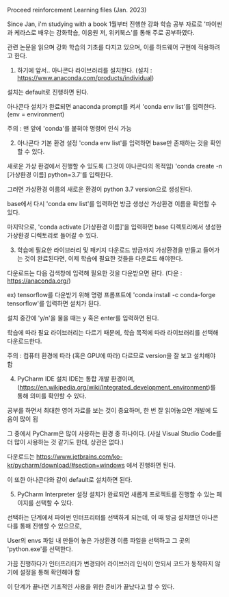 Proceed reinforcement Learning files (Jan. 2023)

Since Jan, i'm studying with a book 
1월부터 진행한 강화 학습 공부 자료로 '파이썬과 케라스로 배우는 강화학습, 이웅원 저, 위키북스'를 통해 주로 공부하였다.

관련 논문을 읽으며 강화 학습의 기초를 다지고 있으며, 이를 하드웨어 구현에 적용하려고 한다.

1. 하기에 앞서..
아나콘다 라이브러리를 설치한다. (설치 : https://www.anaconda.com/products/individual)

설치는 default로 진행하면 된다.

아나콘다 설치가 완료되면 anaconda prompt를 켜서 'conda env list'를 입력한다. (env = environment)

주의 : 맨 앞에 'conda'를 붙혀야 명령어 인식 가능

2. 아나콘다 기본 환경 설정
'conda env list'를 입력하면 base만 존재하는 것을 확인할 수 있다.

새로운 가상 환경에서 진행할 수 있도록 (그것이 아나콘다의 목적임) 'conda create -n [가상환경 이름] python=3.7'를 입력한다.

그러면 가상환경 이름의 새로운 환경이 python 3.7 version으로 생성된다.

base에서 다시 'conda env list'를 입력하면 방금 생성산 가상환경 이름을 확인할 수 있다.

마지막으로, 'conda activate [가상환경 이름]'을 입력하면 base 디렉토리에서 생성한 가상환경 디렉토리로 들어갈 수 있다.

3. 학습에 필요한 라이브러리 및 패키지 다운로드
방금까지 가상환경을 만들고 들어가는 것이 완료된다면, 이제 학습에 필요한 것들을 다운로드 해야한다.

다운로드는 다음 검색창에 입력해 필요한 것을 다운받으면 된다. (다운 : https://anaconda.org/)

ex) tensorflow를 다운받기 위해 명령 프롬프트에 'conda install -c conda-forge tensorflow'를 입력하면 설치가 된다.

설치 중간에 'y/n'을 물을 때는 y 혹은 enter를 입력하면 된다.

학습에 따라 필요 라이브러리는 다르기 때문에, 학습 목적에 따라 라이브러리를 선택해 다운로드한다.

주의 : 컴퓨터 환경에 따라 (혹은 GPU에 따라) 다르므로 version을 잘 보고 설치해야 함

4. PyCharm IDE 설치
IDE는 통합 개발 환경이며, (https://en.wikipedia.org/wiki/Integrated_development_environment)를 통해 의미를 확인할 수 있다.

공부를 하면서 최대한 영어 자료를 보는 것이 중요하며, 한 번 잘 읽어놓으면 개발에 도움이 많이 됨

그 중에서 PyCharm은 많이 사용하는 환경 중 하나이다. (사실 Visual Studio Code를 더 많이 사용하는 것 같기도 한데, 상관은 없다.)

다운로드는 https://www.jetbrains.com/ko-kr/pycharm/download/#section=windows 에서 진행하면 된다.

이 또한 아나콘다와 같이 default로 설치하면 된다.

5. PyCharm Interpreter 설정
설치가 완료되면 새롭게 프로젝트를 진행할 수 있는 페이지를 선택할 수 있다.

선택하는 단계에서 파이썬 인터프리터를 선택하게 되는데, 이 때 방금 설치했던 아나콘다를 통해 진행할 수 있으므로,

User의 envs 파일 내 만들어 놓은 가상환경 이름 파일을 선택하고 그 곳의 'python.exe'를 선택한다.

가끔 진행하다가 인터프리터가 변경되어 라이브러리 인식이 안되서 코드가 동작하지 않기에 설정을 통해 확인해야 함

이 단계가 끝나면 기초적인 사용을 위한 준비가 끝났다고 할 수 있다.
